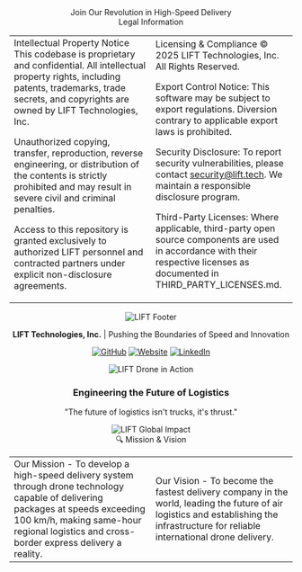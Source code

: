 <div align="center"> Join Our Revolution in High-Speed Delivery

  
<div align="center"> Legal Information <table> <tr> <td width="50%">
Intellectual Property Notice
This codebase is proprietary and confidential. All intellectual property rights, including patents, trademarks, trade secrets, and copyrights are owned by LIFT Technologies, Inc.

Unauthorized copying, transfer, reproduction, reverse engineering, or distribution of the contents is strictly prohibited and may result in severe civil and criminal penalties.

Access to this repository is granted exclusively to authorized LIFT personnel and contracted partners under explicit non-disclosure agreements.

</td> <td width="50%">
Licensing & Compliance
© 2025 LIFT Technologies, Inc. All Rights Reserved.

Export Control Notice: This software may be subject to export regulations. Diversion contrary to applicable export laws is prohibited.

Security Disclosure: To report security vulnerabilities, please contact security@lift.tech. We maintain a responsible disclosure program.

Third-Party Licenses: Where applicable, third-party open source components are used in accordance with their respective licenses as documented in THIRD_PARTY_LICENSES.md.

</td> </tr> </table>
<div align="center"> <img src="/api/placeholder/900/100" alt="LIFT Footer" /> <p><strong>LIFT Technologies, Inc.</strong> | Pushing the Boundaries of Speed and Innovation</p> <p> <a href="https://github.com/LIFT-org"><img src="https://img.shields.io/badge/GitHub-Organization-181717?style=for-the-badge&logo=github" alt="GitHub"></a> <a href="https://lift.tech"><img src="https://img.shields.io/badge/Website-lift.tech-00A0D1?style=for-the-badge" alt="Website"></a> <a href="https://linkedin.com/company/lift-tech"><img src="https://img.shields.io/badge/LinkedIn-LIFT-0077B5?style=for-the-badge&logo=linkedin" alt="LinkedIn"></a> </p> </div> <tr> <td width="50%" align="center"> <img src="/api/placeholder/400/250" alt="LIFT Drone in Action" /> <h3>Engineering the Future of Logistics</h3> <p>"The future of logistics isn't trucks, it's thrust."</p> </td> <td width="50%" align="center"> <img src="/api/placeholder/400/250" alt="LIFT Global Impact" /> </td> </tr> </table> </div>

</div>
<div align="center">🔍 Mission & Vision
<table> <tr> <td width="50%">
Our Mission -
To develop a high-speed delivery system through drone technology capable of delivering packages at speeds exceeding 100 km/h, making same-hour regional logistics and cross-border express delivery a reality.

</td> <td width="50%">
Our Vision -
To become the fastest delivery company in the world, leading the future of air
logistics and establishing the infrastructure for reliable international drone delivery.
